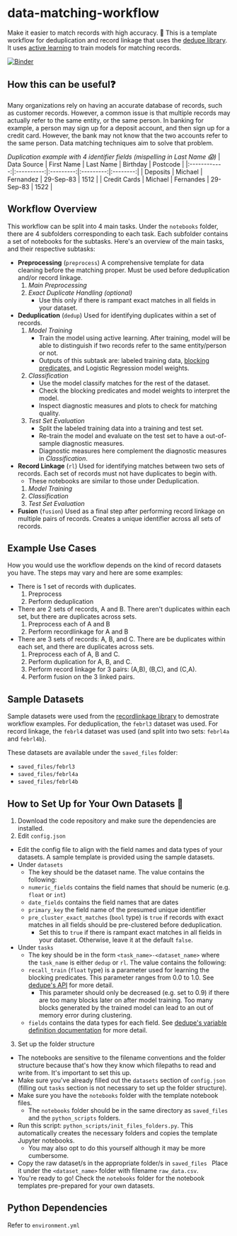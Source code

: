 # data-matching-workflow
Make it easier to match records with high accuracy. :tada: This is a template workflow for deduplication and record linkage that uses the [dedupe library](https://github.com/dedupeio/dedupe). It uses [active learning](https://en.wikipedia.org/wiki/Active_learning_(machine_learning)) to train models for matching records.

[![Binder](https://mybinder.org/badge_logo.svg)](https://mybinder.org/v2/gh/joshuacortez/data-matching-workflow/master)

## How this can be useful:question:
Many organizations rely on having an accurate database of records, such as customer records. However, a common issue is that multiple records may actually refer to the same entity, or the same person. In banking for example, a person may sign up for a deposit account, and then sign up for a credit card. However, the bank may not know that the two accounts refer to the same person. Data matching techniques aim to solve that problem. 

*Duplication example with 4 identifier fields (mispelling in Last Name :scream:)*
| Data Source     | First Name | Last Name | Birthday  | Postcode |
|:------------:|:----------:|:---------:|:---------:|:--------:|
| Deposits     | Michael    | Fernandez | 29-Sep-83 | 1512     |
| Credit Cards | Michael    | Fernandes | 29-Sep-83 | 1522     |

## Workflow Overview
This workflow can be split into 4 main tasks. Under the `notebooks` folder, there are 4 subfolders corresponding to each task. Each subfolder contains a set of notebooks for the subtasks. Here's an overview of the main tasks, and their respective subtasks:
- **Preprocessing** (`preprocess`) 
A comprehensive template for data cleaning before the matching proper. Must be used before deduplication and/or record linkage.
  1. *Main Preprocessing* 
  2. *Exact Duplicate Handling (optional)*
       - Use this only if there is rampant exact matches in all fields in your dataset.
- **Deduplication** (`dedup`) Used for identifying duplicates within a set of records.
  1. *Model Training*
      - Train the model using active learning. After training, model will be able to distinguish if two records refer to the same entity/person or not. 
      - Outputs of this subtask are: labeled training data, [blocking predicates](http://www.cs.utexas.edu/~ml/papers/blocking-icdm-06.pdf), and Logistic Regression model weights.
  2. *Classification* 
      - Use the model classify matches for the rest of the dataset.
      - Check the blocking predicates and model weights to interpret the model.
      - Inspect diagnostic measures and plots to check for matching quality.
  3. *Test Set Evaluation*
      - Split the labeled training data into a training and test set.
      - Re-train the model and evaluate on the test set to have a out-of-sample diagnostic measures.
      - Diagnostic measures here complement the diagnostic measures in *Classification*. 
- **Record Linkage** (`rl`) Used for identifying matches between two sets of records. Each set of records must not have duplicates to begin with.
  - These notebooks are similar to those under Deduplication.
  1. *Model Training*
  2. *Classification*
  3. *Test Set Evaluation*
- **Fusion** (`fusion`) Used as a final step after performing record linkage on multiple pairs of records. Creates a unique identifier across all sets of records.

## Example Use Cases
How you would use the workflow depends on the kind of record datasets you have. The steps may vary and here are some examples:
- There is 1 set of records with duplicates.
  1. Preprocess
  2. Perform deduplication
- There are 2 sets of records, A and B. There aren't duplicates within each set, but there are duplicates across sets.
  1. Preprocess each of A and B
  2. Perform recordlinkage for A and B
- There are 3 sets of records: A, B, and C. There are be duplicates within each set, and there are duplicates across sets. 
  1. Preprocess each of A, B and C. 
  2. Perform duplication for A, B, and C. 
  3. Perform record linkage for 3 pairs: (A,B), (B,C), and (C,A). 
  4. Perform fusion on the 3 linked pairs. 

## Sample Datasets
Sample datasets were used from the [recordlinkage library](https://github.com/J535D165/recordlinkage) to demostrate workflow examples. For deduplication, the `febrl3` dataset was used. For record linkage, the `febrl4` dataset was used (and split into two sets: `febrl4a` and `febrl4b`).

These datasets are available under the `saved_files` folder:
  - `saved_files/febrl3`
  - `saved_files/febrl4a`
  - `saved_files/febrl4b`

## How to Set Up for Your Own Datasets :wrench:
1. Download the code repository and make sure the dependencies are installed. 
2. Edit `config.json`
- Edit the config file to align with the field names and data types of your datasets. A sample template is provided using the sample datasets.
- Under `datasets`
  - The key should be the dataset name. The value contains the following:
  - `numeric_fields` contains the field names that should be numeric (e.g. `float` or `int`)
  - `date_fields` contains the field names that are dates
  - `primary_key` the field name of the presumed unique identifier
  - `pre_cluster_exact_matches` (`bool` type) is `true` if records with exact matches in all fields should be pre-clustered before deduplication. 
    - Set this to `true` if there is rampant exact matches in all fields in your dataset. Otherwise, leave it at the default `false`. 
- Under `tasks`
  - The key should be in the form `<task_name>-<dataset_name>` where the `task_name` is either `dedup` or `rl`. The value contains the following:
  - `recall_train` (`float` type) is a parameter used for learning the blocking predicates. This parameter ranges from 0.0 to 1.0. See [dedupe's API](https://github.com/dedupeio/dedupe/blob/master/dedupe/api.py) for more detail. 
    - This parameter should only be decreased (e.g. set to 0.9) if there are too many blocks later on after model training. Too many blocks generated by the trained model can lead to an out of memory error during clustering.
  - `fields` contains the data types for each field. See [dedupe's variable definition documentation](https://docs.dedupe.io/en/latest/Variable-definition.html) for more detail.
3. Set up the folder structure
  - The notebooks are sensitive to the filename conventions and the folder structure because that's how they know which filepaths to read and write from. It's important to set this up.
  - Make sure you've already filled out the `datasets` section of `config.json` (filling out `tasks` section is not necessary to set up the folder structure).
  - Make sure you have the `notebooks` folder with the template notebook files.
    - The `notebooks` folder should be in the same directory as `saved_files` and the `python_scripts` folders. 
  - Run this script: `python_scripts/init_files_folders.py`. This automatically creates the necessary folders and copies the template Jupyter notebooks.
    - You may also opt to do this yourself although it may be more cumbersome.
  - Copy the raw dataset/s in the appropriate folder/s in `saved_files ` Place it under the `<dataset_name>` folder with filename `raw_data.csv`.
  - You're ready to go! Check the `notebooks` folder for the notebook templates pre-prepared for your own datasets.


## Python Dependencies
Refer to `environment.yml`

